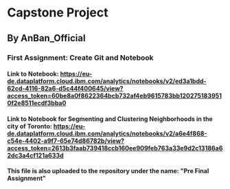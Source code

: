 # Capstone Project
## By AnBan_Official

### First Assignment: Create Git and Notebook

#### Link to Notebook: https://eu-de.dataplatform.cloud.ibm.com/analytics/notebooks/v2/ed3a1bdd-62cd-4116-82a6-d5c44f400645/view?access_token=60be8a0f8622364bcb732af4eb9615783bb1202751839510f2e8511ecdf3bba0


#### Link to Notebook for Segmenting and Clustering Neighborhoods in the city of Toronto: https://eu-de.dataplatform.cloud.ibm.com/analytics/notebooks/v2/a6e4f868-c54e-4402-a9f7-65e74d86782b/view?access_token=2613b3faab739418ccb160ee909feb763a33e9d2c13186a62dc3a4cf121a633d

#### This file is also uploaded to the repository under the name: "Pre Final Assignment"
